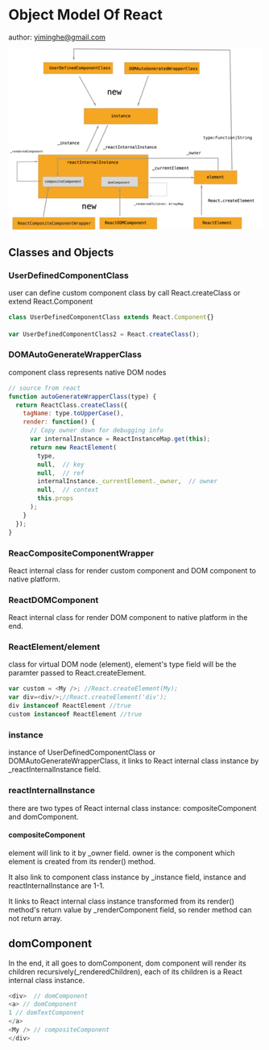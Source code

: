 # Object Model Of React

author: yiminghe@gmail.com

<img src='./object-model.png'/>


## Classes and Objects

### UserDefinedComponentClass

user can define custom component class by call React.createClass or extend React.Component

```js
class UserDefinedComponentClass extends React.Component{}

var UserDefinedComponentClass2 = React.createClass();
```

### DOMAutoGenerateWrapperClass

component class represents native DOM nodes

```js
// source from react
function autoGenerateWrapperClass(type) {
  return ReactClass.createClass({
    tagName: type.toUpperCase(),
    render: function() {
      // Copy owner down for debugging info
      var internalInstance = ReactInstanceMap.get(this);
      return new ReactElement(
        type,
        null,  // key
        null,  // ref
        internalInstance._currentElement._owner,  // owner
        null,  // context
        this.props
      );
    }
  });
}
```

### ReacCompositeComponentWrapper

React internal class for render custom component and DOM component to native platform.

### ReactDOMComponent

React internal class for render DOM component to native platform in the end.

### ReactElement/element

class for virtual DOM node (element), element's type field will be the paramter passed to React.createElement.

```js
var custom = <My />; //React.createElement(My);
var div=<div/>;//React.createElement('div');
div instanceof ReactElement //true
custom instanceof ReactElement //true
```



### instance

instance of UserDefinedComponentClass or DOMAutoGenerateWrapperClass, it links to React internal class instance by _reactInternalInstance field.


### reactInternalInstance

there are two types of React internal class instance: compositeComponent and domComponent.

#### compositeComponent

element will link to it by _owner field. owner is the component which element is created from its render() method.

It also link to component class instance by _instance field, instance and reactInternalInstance are 1-1.

It links to React internal class instance transformed from its render() method's return value by _renderComponent field, so render method can not return array.

## domComponent

In the end, it all goes to domComponent, dom component will render its children recursively(_renderedChildren), each of its children is a React internal class instance.

```js
<div>  // domComponent
<a> // domComponent
1 // domTextComponent
</a>
<My /> // compositeComponent
</div>
```
